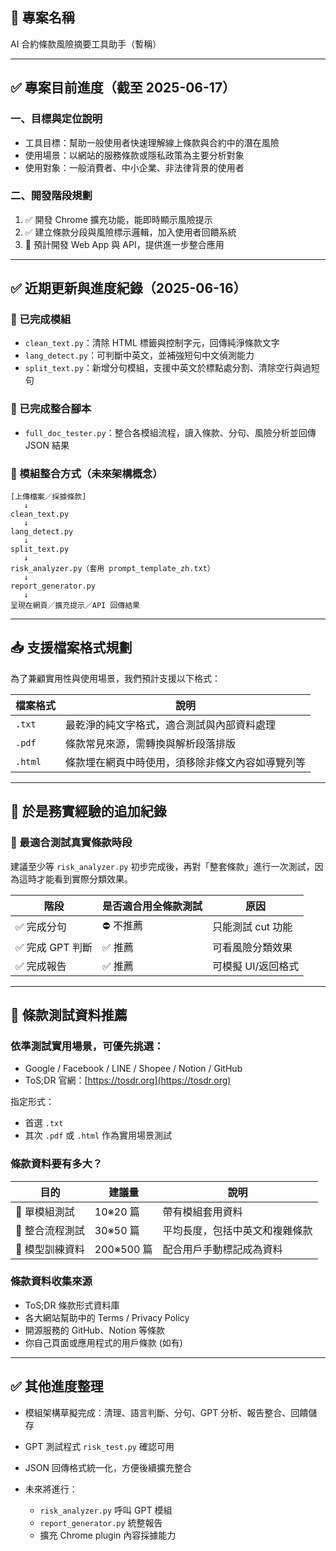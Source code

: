 ## 📌 專案名稱

AI 合約條款風險摘要工具助手（暫稱）

---

## ✅ 專案目前進度（截至 2025-06-17）

### 一、目標與定位說明

* 工具目標：幫助一般使用者快速理解線上條款與合約中的潛在風險
* 使用場景：以網站的服務條款或隱私政策為主要分析對象
* 使用對象：一般消費者、中小企業、非法律背景的使用者

### 二、開發階段規劃

1. ✅ 開發 Chrome 擴充功能，能即時顯示風險提示
2. ✅ 建立條款分段與風險標示邏輯，加入使用者回饋系統
3. 💜 預計開發 Web App 與 API，提供進一步整合應用

---

## ✅ 近期更新與進度紀錄（2025-06-16）

### 🔹 已完成模組

* `clean_text.py`：清除 HTML 標籤與控制字元，回傳純淨條款文字
* `lang_detect.py`：可判斷中英文，並補強短句中文偵測能力
* `split_text.py`：新增分句模組，支援中英文於標點處分割、清除空行與過短句

### 🔹 已完成整合腳本

* `full_doc_tester.py`：整合各模組流程，讀入條款、分句、風險分析並回傳 JSON 結果

### 🔹 模組整合方式（未來架構概念）

```text
[上傳檔案／採據條款]
   ↓
clean_text.py
   ↓
lang_detect.py
   ↓
split_text.py
   ↓
risk_analyzer.py（套用 prompt_template_zh.txt）
   ↓
report_generator.py
   ↓
呈現在網頁／擴充提示／API 回傳結果
```

---

## 📥 支援檔案格式規劃

為了兼顧實用性與使用場景，我們預計支援以下格式：

| 檔案格式    | 說明                       |
| ------- | ------------------------ |
| `.txt`  | 最乾淨的純文字格式，適合測試與內部資料處理    |
| `.pdf`  | 條款常見來源，需轉換與解析段落排版        |
| `.html` | 條款埋在網頁中時使用，須移除非條文內容如導覽列等 |

---

## 🌟 於是務實經驗的追加紀錄

### 📅 最適合測試真實條款時段

建議至少等 `risk_analyzer.py` 初步完成後，再對「整套條款」進行一次測試，因為這時才能看到實際分類效果。

| 階段          | 是否適合用全條款測試 | 原因          |
| ----------- | ---------- | ----------- |
| ✅ 完成分句      | ⛔ 不推薦      | 只能測試 cut 功能 |
| ✅ 完成 GPT 判斷 | ✅ 推薦       | 可看風險分類效果    |
| ✅ 完成報告      | ✅ 推薦       | 可模擬 UI/返回格式 |

---

## 📄 條款測試資料推薦

### 依準測試實用場景，可優先挑選：

* Google / Facebook / LINE / Shopee / Notion / GitHub
* ToS;DR 官網：[https://tosdr.org](https://tosdr.org)

指定形式：

* 首選 `.txt`
* 其次 `.pdf` 或 `.html` 作為實用場景測試

### 條款資料要有多大？

| 目的        | 建議量       | 說明              |
| --------- | --------- | --------------- |
| 🔬 單模組測試  | 10※20 篇   | 帶有模組套用資料        |
| 🧪 整合流程測試 | 30※50 篇   | 平均長度，包括中英文和複雜條款 |
| 🧠 模型訓練資料 | 200※500 篇 | 配合用戶手動標記成為資料    |

### 條款資料收集來源

* ToS;DR 條款形式資料庫
* 各大網站幫助中的 Terms / Privacy Policy
* 開源服務的 GitHub、Notion 等條款
* 你自己頁面或應用程式的用戶條款 (如有)

---

## ✅ 其他進度整理

* 模組架構草擬完成：清理、語言判斷、分句、GPT 分析、報告整合、回饋儲存
* GPT 測試程式 `risk_test.py` 確認可用
* JSON 回傳格式統一化，方便後續擴充整合
* 未來將進行：

  * `risk_analyzer.py` 呼叫 GPT 模組
  * `report_generator.py` 統整報告
  * 擴充 Chrome plugin 內容採據能力
